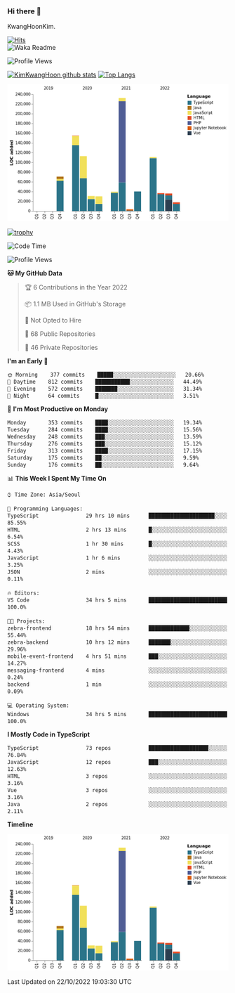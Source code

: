 ### Hi there 👋

KwangHoonKim.

[![Hits](https://hits.seeyoufarm.com/api/count/incr/badge.svg?url=https%3A%2F%2Fgithub.com%2Frhkdgns95)](https://hits.seeyoufarm.com)  
![Waka Readme](https://github.com/rhkdgns95/rhkdgns95/workflows/Waka%20Readme/badge.svg)

![Profile Views](http://img.shields.io/badge/Profile%20Views-0-blue)

[![KimKwangHoon github stats](https://github-readme-stats.vercel.app/api?username=rhkdgns95&show_icons=true)](https://github.com/rhkdgns95/github-readme-stats)   [![Top Langs](https://github-readme-stats.vercel.app/api/top-langs/?username=rhkdgns95&layout=compact)](https://github.com/rhkdgns95/github-readme-stats)   


![Chart not found](https://raw.githubusercontent.com/rhkdgns95/rhkdgns95/master/charts/bar_graph.png) 

[![trophy](https://github-profile-trophy.vercel.app/?username=rhkdgns95)](https://github.com/rhkdgns95/github-profile-trophy)

<!--START_SECTION:waka-->
![Code Time](http://img.shields.io/badge/Code%20Time-3%2C394%20hrs%2038%20mins-blue)

![Profile Views](http://img.shields.io/badge/Profile%20Views-0-blue)

**🐱 My GitHub Data** 

> 🏆 6 Contributions in the Year 2022
 > 
> 📦 1.1 MB Used in GitHub's Storage 
 > 
> 🚫 Not Opted to Hire
 > 
> 📜 68 Public Repositories 
 > 
> 🔑 46 Private Repositories  
 > 
**I'm an Early 🐤** 

```text
🌞 Morning    377 commits    █████░░░░░░░░░░░░░░░░░░░░   20.66% 
🌆 Daytime    812 commits    ███████████░░░░░░░░░░░░░░   44.49% 
🌃 Evening    572 commits    ███████░░░░░░░░░░░░░░░░░░   31.34% 
🌙 Night      64 commits     █░░░░░░░░░░░░░░░░░░░░░░░░   3.51%

```
📅 **I'm Most Productive on Monday** 

```text
Monday       353 commits    ████░░░░░░░░░░░░░░░░░░░░░   19.34% 
Tuesday      284 commits    ████░░░░░░░░░░░░░░░░░░░░░   15.56% 
Wednesday    248 commits    ███░░░░░░░░░░░░░░░░░░░░░░   13.59% 
Thursday     276 commits    ███░░░░░░░░░░░░░░░░░░░░░░   15.12% 
Friday       313 commits    ████░░░░░░░░░░░░░░░░░░░░░   17.15% 
Saturday     175 commits    ██░░░░░░░░░░░░░░░░░░░░░░░   9.59% 
Sunday       176 commits    ██░░░░░░░░░░░░░░░░░░░░░░░   9.64%

```


📊 **This Week I Spent My Time On** 

```text
⌚︎ Time Zone: Asia/Seoul

💬 Programming Languages: 
TypeScript               29 hrs 10 mins      █████████████████████░░░░   85.55% 
HTML                     2 hrs 13 mins       █░░░░░░░░░░░░░░░░░░░░░░░░   6.54% 
SCSS                     1 hr 30 mins        █░░░░░░░░░░░░░░░░░░░░░░░░   4.43% 
JavaScript               1 hr 6 mins         ░░░░░░░░░░░░░░░░░░░░░░░░░   3.25% 
JSON                     2 mins              ░░░░░░░░░░░░░░░░░░░░░░░░░   0.11%

🔥 Editors: 
VS Code                  34 hrs 5 mins       █████████████████████████   100.0%

🐱‍💻 Projects: 
zebra-frontend           18 hrs 54 mins      █████████████░░░░░░░░░░░░   55.44% 
zebra-backend            10 hrs 12 mins      ███████░░░░░░░░░░░░░░░░░░   29.96% 
mobile-event-frontend    4 hrs 51 mins       ███░░░░░░░░░░░░░░░░░░░░░░   14.27% 
messaging-frontend       4 mins              ░░░░░░░░░░░░░░░░░░░░░░░░░   0.24% 
backend                  1 min               ░░░░░░░░░░░░░░░░░░░░░░░░░   0.09%

💻 Operating System: 
Windows                  34 hrs 5 mins       █████████████████████████   100.0%

```

**I Mostly Code in TypeScript** 

```text
TypeScript               73 repos            ███████████████████░░░░░░   76.84% 
JavaScript               12 repos            ███░░░░░░░░░░░░░░░░░░░░░░   12.63% 
HTML                     3 repos             ░░░░░░░░░░░░░░░░░░░░░░░░░   3.16% 
Vue                      3 repos             ░░░░░░░░░░░░░░░░░░░░░░░░░   3.16% 
Java                     2 repos             ░░░░░░░░░░░░░░░░░░░░░░░░░   2.11%

```


**Timeline**

![Chart not found](https://raw.githubusercontent.com/rhkdgns95/rhkdgns95/master/charts/bar_graph.png) 


 Last Updated on 22/10/2022 19:03:30 UTC
<!--END_SECTION:waka-->
